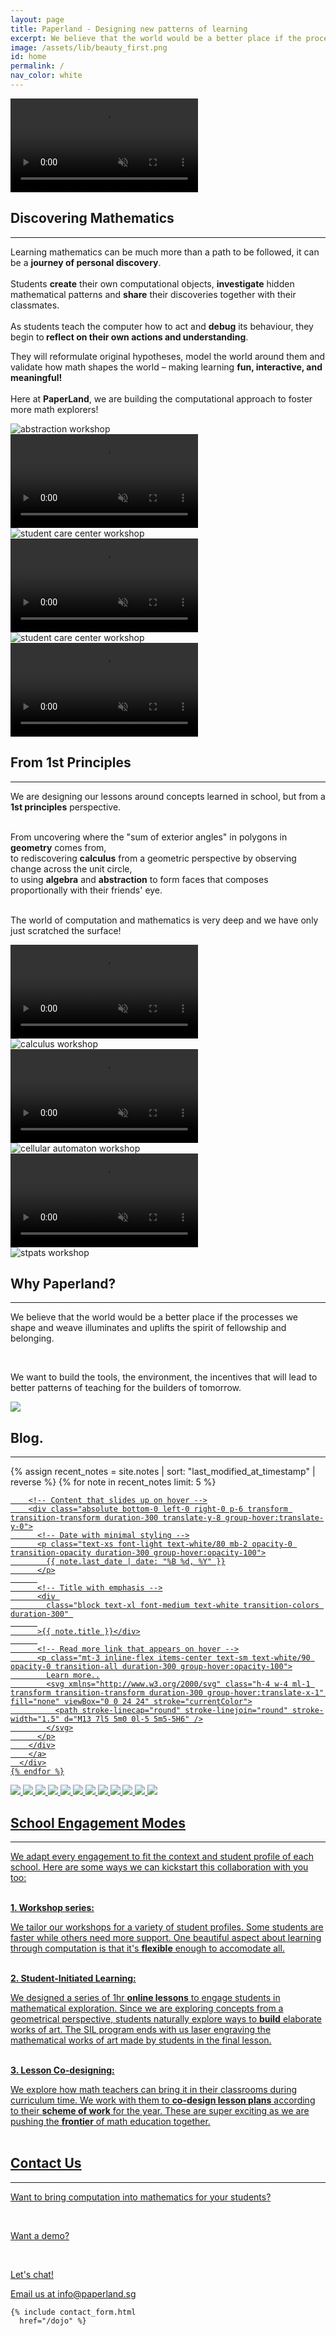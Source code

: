 ```yaml
---
layout: page
title: Paperland - Designing new patterns of learning
excerpt: We believe that the world would be a better place if the processes we shape illuminates and uplifts the spirit of fellowship and belonging. 
image: /assets/lib/beauty_first.png
id: home
permalink: /
nav_color: white
---
```


<section class="h-[40vh] md:h-[48vh] lg:h-[52vh]">
  <video class="absolute top-0 left-0 w-screen h-[48vh] object-cover brightness-[40%] -z-10 md:h-[56vh] lg:h-[60vh]" src="/assets/lib/landing/hero_video.mp4" alt="Math x Computation hero video" autoplay loop muted playsinline />

  <div class="flex flex-col items-center justify-center">
    <h1 class="text-6xl tracking-tighter text-center font-paperlang lg:text-9xl">PaperLand.</h1>
    <div class="my-6 text-lg text-center text-white lg:my-8 lg:text-2xl font-paperlang">Designing a Computational approach to learning Mathematics</div>
    <a class="px-4 py-2 rounded-md bg-primary" href="https://dojo.paperland.sg/welcome">Try Demo</a>
  </div>
</section>





<!-- Discovering mathematics section -->
<section class="mt-24 mb-8 lg:mx-32">
<h2 class="my-8 text-3xl font-bold text-center lg:text-4xl">Discovering Mathematics</h2><hr class="mb-8">
Learning mathematics can be much more than a path to be followed, it can be a  <strong class="text-orange-850">journey of personal discovery</strong>.
<br>
<br> 
Students <strong class="text-orange-850">create</strong> their own computational objects,  <strong class="text-orange-850">investigate</strong> hidden mathematical patterns and <strong class="text-orange-850">share</strong> their discoveries together with their classmates.
<br>
<br>
 As students teach the computer how to act and <strong class="text-orange-850">debug</strong> its behaviour, they begin to<strong class="text-orange-850"> reflect on their own actions and understanding</strong>.
 
 They will reformulate original hypotheses, model the world around them and validate how math shapes the world – making learning <strong class="text-orange-850">fun, interactive, and meaningful!</strong> 
<br>
<br>
Here at <strong class="text-orange-850">PaperLand</strong>, we are building the computational approach to foster more math explorers!
<br>

</section>
<div class="grid grid-cols-1 gap-4 sm:grid-cols-2">
    <div class="hidden sm:grid sm:gap-4">
        <div>
            <img class="h-auto max-w-full rounded-lg" src="/assets/lib/landing/wan_workshop_16x9.jpg" alt="abstraction workshop">
        </div>
        <div>
            <video class="h-auto max-w-full rounded-lg" src="/assets/lib/landing/sine_curve.webm" alt="sine curve animation" autoplay loop muted playsinline />
        </div>
        <div>
            <img class="h-auto max-w-full rounded-lg" src="/assets/lib/landing/knowledge_park_16x9.webp" alt="student care center workshop">
        </div>
    </div>
    <div class="grid gap-4">
        <div>
            <video class="h-auto max-w-full rounded-lg" src="/assets/lib/landing/polygon.mp4" alt="polygon animation" autoplay loop muted playsinline />
        </div>
        <div>
            <img class="h-auto max-w-full rounded-lg" src="/assets/lib/landing/senang_16x9.webp" alt="student care center workshop">
        </div>
        <div>
            <video class="h-auto max-w-full rounded-lg" src="/assets/lib/landing/prime_numbers.webm" alt="prime numbers animation" autoplay loop muted playsinline />
        </div>
    </div>
</div>



<!-- 1st Principles section -->
<section class="mb-8 mt-36 mx-auto lg:mx-32">
<h2 class="my-8 text-3xl font-bold text-center lg:text-4xl">From 1st Principles</h2><hr class="mb-8">

We are designing our lessons around concepts learned in school, but from a <strong class="text-orange-850">1st principles</strong> perspective.<br>
<br>

From uncovering where the "sum of exterior angles" in polygons in <strong class="text-orange-850">geometry</strong> comes from,<br>
to rediscovering <strong class="text-orange-850">calculus</strong> from a geometric perspective by observing change across the unit circle,<br>
to using <strong class="text-orange-850">algebra</strong> and <strong class="text-orange-850">abstraction</strong> to form faces that composes proportionally with their friends' eye.<br>
<br>

The world of computation and mathematics is very deep and we have only just scratched the surface!
</section>
<div class="grid grid-cols-1 gap-4 sm:grid-cols-2">
    <div class="hidden sm:grid sm:gap-4">
        <div>
            <video class="h-auto max-w-full rounded-lg" src="/assets/lib/landing/xsinx.mp4" alt="xsin(x) animation" autoplay loop muted playsinline />
        </div>
        <div>
            <img class="h-auto max-w-full rounded-lg" src="/assets/lib/landing/SUTD_calculus_16x9.jpg" alt="calculus workshop">
        </div>
        <div>
            <video class="h-auto max-w-full rounded-lg" src="/assets/lib/landing/tree.mp4" alt="tree animation" autoplay loop muted playsinline />
        </div>
    </div>
    <div class="grid gap-4">
        <div>
            <img class="h-auto max-w-full rounded-lg" src="/assets/lib/landing/ca_workshop_16x9.jpg" alt="cellular automaton workshop">
        </div>
        <div>
            <video class="h-auto max-w-full rounded-lg" src="/assets/lib/landing/unit_circle.mp4" alt="trigo unit circle animation" autoplay loop muted playsinline />
        </div>
        <div>
            <img class="h-auto max-w-full rounded-lg" src="/assets/lib/landing/stpats_discord_bot_workshop_16x9.jpg" alt="stpats workshop">
        </div>
    </div>
</div>



<section class="mt-36">
  <h2 class="my-8 text-4xl text-center">Why Paperland?</h2><hr>
  <div class="sm:flex sm:justify-center">
    <div class="m-8 sm:w-5/12 sm:h-5/12">
      <p>We believe that the world would be a better place if the processes we shape and weave illuminates and uplifts the spirit of fellowship and belonging.</p>
      <br>
      <p>We want to build the tools, the environment, the incentives that will lead to better patterns of teaching for the builders of tomorrow.</p>
    </div>
    <div class="m-8 sm:w-1/4 sm:h-1/4">
      <img class="rounded-md" src="/assets/lib/landing/castle_sun_1x1.png" />
    </div>
  </div>
</section>



<section id="blog" class="mt-36 ">
  <h2 class="my-8 text-4xl font-light tracking-tight text-center">Blog.</h2>
  <hr>
  <div class="grid grid-cols-1 gap-8 my-12 sm:grid-cols-2">
    {% assign recent_notes = site.notes | sort: "last_modified_at_timestamp" | reverse %}
    {% for note in recent_notes limit: 5 %}
      <div class="group relative overflow-hidden rounded-lg transition-all duration-300 hover:shadow-md">
      <a href="{{ site.baseurl }}{{ note.url }}" data-tooltip="true" >
        <div class="relative h-64 overflow-hidden">
          <img 
            src="{{note.heroimgurl}}" 
            alt="" 
            class="w-full h-full object-cover transform transition-transform duration-700 group-hover:scale-105"
          >
          <!-- Hovering effect -->
          <div class="absolute inset-0 bg-gradient-to-t from-black/90 to-transparent opacity-100 transition-opacity duration-300 group-hover:from-amber-900/80"></div>
        </div>
        
        <!-- Content that slides up on hover -->
        <div class="absolute bottom-0 left-0 right-0 p-6 transform transition-transform duration-300 translate-y-8 group-hover:translate-y-0">
          <!-- Date with minimal styling -->
          <p class="text-xs font-light text-white/80 mb-2 opacity-0 transition-opacity duration-300 group-hover:opacity-100">
            {{ note.last_date | date: "%B %d, %Y" }}
          </p>
          
          <!-- Title with emphasis -->
          <div 
            class="block text-xl font-medium text-white transition-colors duration-300" 
          
          >{{ note.title }}</div>
          
          <!-- Read more link that appears on hover -->
          <p class="mt-3 inline-flex items-center text-sm text-white/90 opacity-0 transition-all duration-300 group-hover:opacity-100">
            Learn more..
            <svg xmlns="http://www.w3.org/2000/svg" class="h-4 w-4 ml-1 transform transition-transform duration-300 group-hover:translate-x-1" fill="none" viewBox="0 0 24 24" stroke="currentColor">
              <path stroke-linecap="round" stroke-linejoin="round" stroke-width="1.5" d="M13 7l5 5m0 0l-5 5m5-5H6" />
            </svg>
          </p>
        </div>
        </a>
      </div>
    {% endfor %}
  </div>
</section>



<!-- School Engagement Modes section -->
<div class="relative w-full overflow-hidden mt-52">
    <!-- Left Fade -->
    <div class="absolute top-0 left-0 z-10 w-20 h-full pointer-events-none lg:w-28 bg-gradient-to-r from-white to-transparent"></div>
    <!-- marquee -->
    <div class="flex space-x-8 animate-marquee whitespace-nowrap">
        <img src="assets/lib/school_logos/sutd_logo_grayscale.png" class="h-8 lg:h-32 no-border "/>
        <img src="assets/lib/school_logos/sst_logo_1x1_grayscale.png" class="h-16 lg:h-32 no-border"/>
        <img src="assets/lib/school_logos/stpats_logo_1x1_grayscale.png" class="h-16 lg:h-32 no-border"/>
        <img src="assets/lib/school_logos/CHIJKC_logo_1x1_grayscale.jpg" class="h-16 lg:h-32 no-border"/>
        <img src="assets/lib/school_logos/swiss_cottage_grayscale.png" class="h-16 lg:h-32 no-border"/>
        <img src="assets/lib/school_logos/cck_logo_1x1_grayscale.jpg" class="h-16 lg:h-32 no-border"/>
        <!-- Duplicated to create "endless" loop effect -->
        <img src="assets/lib/school_logos/sutd_logo_grayscale.png" class="h-8 lg:h-32 no-border "/>
        <img src="assets/lib/school_logos/sst_logo_1x1_grayscale.png" class="h-16 lg:h-32 no-border"/>
        <img src="assets/lib/school_logos/stpats_logo_1x1_grayscale.png" class="h-16 lg:h-32 no-border"/>
        <img src="assets/lib/school_logos/CHIJKC_logo_1x1_grayscale.jpg" class="h-16 lg:h-32 no-border"/>
        <img src="assets/lib/school_logos/swiss_cottage_grayscale.png" class="h-16 lg:h-32 no-border"/>
        <img src="assets/lib/school_logos/cck_logo_1x1_grayscale.jpg" class="h-16 lg:h-32 no-border"/>
    </div>
    <!-- Right Fade -->
    <div class="absolute top-0 right-0 w-20 h-full pointer-events-none lg:w-28 bg-gradient-to-l from-white to-transparent"></div>
</div>
<section class=" lg:mx-60">
<h2 class="my-8 text-3xl font-bold text-center lg:text-4xl">School Engagement Modes</h2><hr class="mb-8">

We adapt every engagement to fit the context and student profile of each school. Here are some ways we can kickstart this collaboration with you too:<br>
<br>

<strong class="text-orange-850">1. Workshop series:</strong><br>
<div class="ml-5">
We tailor our workshops for a variety of student profiles. Some students are faster while others need more support. One beautiful aspect about learning through computation is that it's <strong class="text-orange-850">flexible</strong> enough to accomodate all.<br>
</div>
<br>

<strong class="text-orange-850">2. Student-Initiated Learning:</strong><br>
<div class="ml-5">
We designed a series of 1hr <strong class="text-orange-850">online lessons</strong> to engage students in mathematical exploration. Since we are exploring concepts from a geometrical perspective, students naturally explore ways to <strong class="text-orange-850">build</strong> elaborate works of art. The SIL program ends with us laser engraving the mathematical works of art made by students in the final lesson.<br>
</div>
<br>

<strong class="text-orange-850">3. Lesson Co-designing:</strong><br>
<div class="ml-5">
We explore how math teachers can bring  it in their classrooms during curriculum time. We work with them to <strong class="text-orange-850">co-design lesson plans</strong> according to their <strong class="text-orange-850">scheme of work</strong> for the year. These are super exciting as we are pushing the <strong class="text-orange-850">frontier</strong> of math education together.<br>
</div>
<br>

</section>




<!-- Contact us -->
<section id="contact" class="mt-36">
  <h2 class="my-8 text-4xl text-center">Contact Us</h2><hr>

  <div class="my-8 sm:flex sm:justify-center">
    <div class="m-8 sm:w-5/12">
      <p>Want to bring computation into mathematics for your students?</p><br>
      <p>Want a demo?</p><br>
      <p>Let's chat!</p>
      Email us at <a class="underline" href="mailto:info@paperland.sg">info@paperland.sg</a>
    </div>
    
    {% include contact_form.html
      href="/dojo" %}
  </div>
</section>
